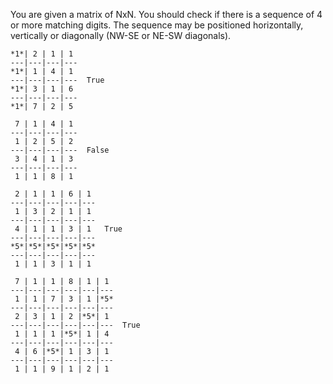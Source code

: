 You are given a matrix of NxN.
You should check if there is a sequence of 4 or more matching digits.
The sequence may be positioned horizontally, vertically or diagonally (NW-SE or NE-SW diagonals).


```
*1*| 2 | 1 | 1 
---|---|---|---
*1*| 1 | 4 | 1 
---|---|---|---  True
*1*| 3 | 1 | 6 
---|---|---|---
*1*| 7 | 2 | 5 

 7 | 1 | 4 | 1 
---|---|---|---
 1 | 2 | 5 | 2 
---|---|---|---  False
 3 | 4 | 1 | 3 
---|---|---|---
 1 | 1 | 8 | 1 
 
 2 | 1 | 1 | 6 | 1  
---|---|---|---|---
 1 | 3 | 2 | 1 | 1
---|---|---|---|---
 4 | 1 | 1 | 3 | 1   True
---|---|---|---|---
*5*|*5*|*5*|*5*|*5*
---|---|---|---|---
 1 | 1 | 3 | 1 | 1 

 7 | 1 | 1 | 8 | 1 | 1 
---|---|---|---|---|---
 1 | 1 | 7 | 3 | 1 |*5* 
---|---|---|---|---|---
 2 | 3 | 1 | 2 |*5*| 1 
---|---|---|---|---|---  True
 1 | 1 | 1 |*5*| 1 | 4 
---|---|---|---|---|---
 4 | 6 |*5*| 1 | 3 | 1 
---|---|---|---|---|---
 1 | 1 | 9 | 1 | 2 | 1 
```

